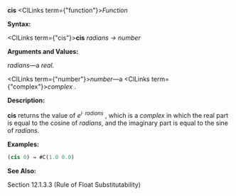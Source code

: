 **cis** <ClLinks  term={"function"}><i>Function</i></ClLinks> 



**Syntax:** 



<ClLinks  term={"cis"}><b>cis</b></ClLinks> *radians → number* 



**Arguments and Values:** 



*radians*—a *real*. 



<ClLinks  term={"number"}><i>number</i></ClLinks>—a <ClLinks  term={"complex"}><i>complex</i></ClLinks> . 



**Description:** 



<b>cis</b> returns the value of <i>e<sup>i· radians</sup></i> , which is a <i>complex</i> in which the real part is equal to the cosine of <i>radians</i>, and the imaginary part is equal to the sine of <i>radians</i>. 



**Examples:**
```lisp
(cis 0) → #C(1.0 0.0) 
```
**See Also:** 



Section 12.1.3.3 (Rule of Float Substitutability) 







 



 



